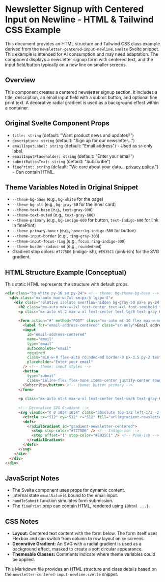 # Newsletter Signup with Centered Input on Newline - HTML & Tailwind CSS Example

This document provides an HTML structure and Tailwind CSS class example derived from the `newsletter-centered-input-newline.svelte` Svelte snippet. This example is intended for AI consumption and may need adaptation. The component displays a newsletter signup form with centered text, and the input field/button typically on a new line on smaller screens.

## Overview

This component creates a centered newsletter signup section. It includes a title, description, an email input field with a submit button, and optional fine print text. A decorative radial gradient is used as a background effect within a container.

## Original Svelte Component Props

-   `title: string` (default: "Want product news and updates?")
-   `description: string` (default: "Sign up for our newsletter...")
-   `emailInputLabel: string` (default: "Email address") - Used as sr-only label.
-   `emailInputPlaceholder: string` (default: "Enter your email")
-   `submitButtonText: string` (default: "Subscribe")
-   `finePrint: string` (default: "We care about your data... <a href='...'>privacy&nbsp;policy</a>.") - Can contain HTML.

## Theme Variables Noted in Original Snippet

-   `--theme-bg-base` (e.g., `bg-white` for the page)
-   `--theme-bg-alt` (e.g., `bg-gray-50` for the inner card)
-   `--theme-text-base` (e.g., `text-gray-900`)
-   `--theme-text-muted` (e.g., `text-gray-600`)
-   `--theme-primary` (e.g., `bg-indigo-600` for button, `text-indigo-600` for link in finePrint)
-   `--theme-primary-hover` (e.g., `hover:bg-indigo-500` for button)
-   `--theme-input-border` (e.g., `ring-gray-300`)
-   `--theme-input-focus-ring` (e.g., `focus:ring-indigo-600`)
-   `--theme-border-radius-md` (e.g., `rounded-md`)
-   Gradient stop colors: `#7775D6` (indigo-ish), `#E935C1` (pink-ish) for the SVG gradient.

## HTML Structure Example (Conceptual)

This static HTML represents the structure with default props.

```html
<div class="bg-white py-16 sm:py-24"> <!-- theme: bg-theme-bg-base -->
  <div class="mx-auto max-w-7xl sm:px-6 lg:px-8">
    <div class="relative isolate overflow-hidden bg-gray-50 px-6 py-24 shadow-2xl sm:rounded-3xl sm:px-24 xl:py-32"> <!-- theme: bg-theme-bg-alt -->
      <h2 class="mx-auto max-w-2xl text-center text-4xl font-semibold tracking-tight text-gray-900 sm:text-5xl">Want product news and updates?</h2> <!-- title, theme: text-theme-text-base -->
      <p class="mx-auto mt-2 max-w-xl text-center text-lg/8 text-gray-600">Sign up for our newsletter to stay up to date.</p> <!-- description, theme: text-theme-text-muted -->
      
      <form action="#" method="POST" class="mx-auto mt-10 flex max-w-md flex-col gap-y-4 sm:flex-row sm:gap-x-3 sm:gap-y-0">
        <label for="email-address-centered" class="sr-only">Email address</label>
        <input 
          id="email-address-centered" 
          name="email" 
          type="email" 
          autocomplete="email" 
          required 
          class="min-w-0 flex-auto rounded-md border-0 px-3.5 py-2 text-gray-900 shadow-xs ring-1 ring-gray-300 ring-inset placeholder:text-gray-400 focus:ring-2 focus:ring-indigo-600 focus:ring-inset sm:text-sm/6" 
          placeholder="Enter your email"
        /> <!-- theme: input styles -->
        <button 
          type="submit" 
          class="inline-flex flex-none items-center justify-center rounded-md bg-indigo-600 px-3.5 py-2.5 text-sm font-semibold text-white shadow-xs hover:bg-indigo-500 focus-visible:outline-2 focus-visible:outline-offset-2 focus-visible:outline-indigo-600"
        >Subscribe</button> <!-- theme: button primary -->
      </form>
      
      <p class="mx-auto mt-4 max-w-xl text-center text-sm/6 text-gray-600">We care about your data. Read our <a href='#' class='font-semibold text-indigo-600 hover:text-indigo-500'>privacy&nbsp;policy</a>.</p> <!-- finePrint (HTML rendered), theme: text-theme-text-muted, link text-theme-primary -->
      
      <!-- Decorative SVG Gradient -->
      <svg viewBox="0 0 1024 1024" class="absolute top-1/2 left-1/2 -z-10 size-[64rem] -translate-x-1/2 [mask-image:radial-gradient(closest-side,white,transparent)]" aria-hidden="true">
        <circle cx="512" cy="512" r="512" fill="url(#gradient-newsletter-centered)" fill-opacity="0.7" />
        <defs>
          <radialGradient id="gradient-newsletter-centered">
            <stop stop-color="#7775D6" /> <!-- Indigo-ish -->
            <stop offset="1" stop-color="#E935C1" /> <!-- Pink-ish -->
          </radialGradient>
        </defs>
      </svg>
    </div>
  </div>
</div>
```

## JavaScript Notes
- The Svelte component uses props for dynamic content.
- Internal state `emailValue` is bound to the email input.
- `handleSubmit` function simulates form submission.
- The `finePrint` prop can contain HTML, rendered using `{@html ...}`.

## CSS Notes
- **Layout:** Centered text content with the form below. The form itself uses Flexbox and can switch from column to row layout on `sm` screens.
- **Decorative Gradient:** An SVG with a radial gradient is used as a background effect, masked to create a soft circular appearance.
- **Themeable Classes:** Comments indicate where theme variables could be applied.

This Markdown file provides an HTML structure and class details based on the `newsletter-centered-input-newline.svelte` snippet.
